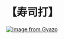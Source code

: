 # 【寿司打】 #

[![Image from Gyazo](https://i.gyazo.com/b9336bd03873a2f376ed250e0fdf1ffe.jpg)](https://gyazo.com/b9336bd03873a2f376ed250e0fdf1ffe)
